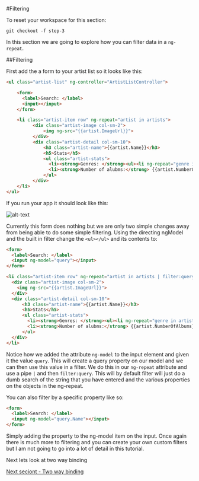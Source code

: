 #Filtering

To reset your workspace for this section:

```
git checkout -f step-3
```

In this section we are going to explore how you can filter data in a `ng-repeat`.

##Filtering

First add the a form to your artist list so it looks like this:

```html
<ul class="artist-list" ng-controller="ArtistListController">

    <form>
      <label>Search: </label>
      <input></input>
    </form>

    <li class="artist-item row" ng-repeat="artist in artists">
          <div class="artist-image col-sm-2">
              <img ng-src="{{artist.ImageUrl}}">
          </div>
          <div class="artist-detail col-sm-10">
              <h3 class="artist-name">{{artist.Name}}</h3>
              <h5>Stats</h5>
              <ul class="artist-stats">
                <li><strong>Genres: </strong><ul><li ng-repeat="genre in artist.Genres">{{genre}}</li></ul></li>
                <li><strong>Number of alubms:</strong> {{artist.NumberOfAlbums}}</li>    
              </ul>
          </div>
    </li>
</ul>
```

If you run your app it should look like this:

![alt-text](images/step-4-FormAdded.jpg "App with form added")

Currently this form does nothing but we are only two simple changes away from being able to do some simple filtering. Using the directing ngModel and the built in filter change the `<ul></ul>` and its contents to:

```html
<form>
  <label>Search: </label>
  <input ng-model="query"></input>
</form>

<li class="artist-item row" ng-repeat="artist in artists | filter:query">
  <div class="artist-image col-sm-2">
    <img ng-src="{{artist.ImageUrl}}">
  </div>
  <div class="artist-detail col-sm-10">
      <h3 class="artist-name">{{artist.Name}}</h3>
      <h5>Stats</h5>
      <ul class="artist-stats">
        <li><strong>Genres: </strong><ul><li ng-repeat="genre in artist.Genres">{{genre}}</li></ul></li>
        <li><strong>Number of alubms:</strong> {{artist.NumberOfAlbums}}</li>    
      </ul>
  </div>
</li>
```

Notice how we added the attribute `ng-model` to the input element and given it the value `query`. This will create a query property on our model and we can then use this value in a filter. We do this in our `ng-repeat` attribute and use a pipe `|` and then `filter:query`. This will by default filter will just do a dumb search of the string that you have entered and the various properties on the objects in the ng-repeat.

You can also filter by a specific property like so:

```html
<form>
  <label>Search: </label>
  <input ng-model="query.Name"></input>
</form>
```

Simply adding the property to the ng-model item on the input. Once again there is much more to filtering and you can create your own custom filters but I am not going to go into a lot of detail in this tutorial.

Next lets look at two way binding

[Next seciont - Two way binding](4.two-way-binding.md)
